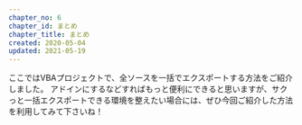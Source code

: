 ```yaml
---
chapter_no: 6
chapter_id: まとめ
chapter_title: まとめ
created: 2020-05-04
updated: 2021-05-19
---
```

ここではVBAプロジェクトで、全ソースを一括でエクスポートする方法をご紹介しました。 アドインにするなどすればもっと便利にできると思いますが、サクっと一括エクスポートできる環境を整えたい場合には、ぜひ今回ご紹介した方法を利用してみて下さいね！
